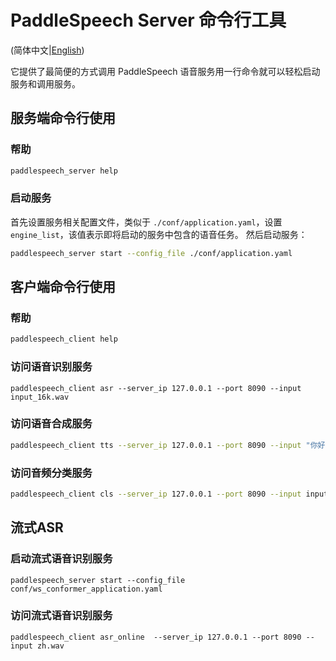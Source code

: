 # PaddleSpeech Server 命令行工具

(简体中文|[English](./README.md))

它提供了最简便的方式调用 PaddleSpeech 语音服务用一行命令就可以轻松启动服务和调用服务。

 ## 服务端命令行使用
 ### 帮助
 ```bash
 paddlespeech_server help
 ```
 ### 启动服务
 首先设置服务相关配置文件，类似于 `./conf/application.yaml`，设置 `engine_list`，该值表示即将启动的服务中包含的语音任务。
 然后启动服务：
 ```bash
 paddlespeech_server start --config_file ./conf/application.yaml
 ```

 ## 客户端命令行使用
 ### 帮助
 ```bash
 paddlespeech_client help
 ```
 ### 访问语音识别服务 
 ```
 paddlespeech_client asr --server_ip 127.0.0.1 --port 8090 --input input_16k.wav
 ```
 
 ### 访问语音合成服务
 ```bash
 paddlespeech_client tts --server_ip 127.0.0.1 --port 8090 --input "你好，欢迎使用百度飞桨深度学习框架！" --output output.wav
 ```

 ### 访问音频分类服务
 ```bash
 paddlespeech_client cls --server_ip 127.0.0.1 --port 8090 --input input.wav
 ```

## 流式ASR

### 启动流式语音识别服务

```
paddlespeech_server start --config_file conf/ws_conformer_application.yaml
```

### 访问流式语音识别服务

```
paddlespeech_client asr_online  --server_ip 127.0.0.1 --port 8090 --input zh.wav
```
